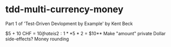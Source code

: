 # tdd-multi-currency-money
Part 1 of 'Test-Driven Devlopment by Example' by Kent Beck

$5 + 10 CHF = $10 if rate is 2:1
**$5 * 2 = $10**
Make "amount" private
Dollar side-effects?
Money rounding

